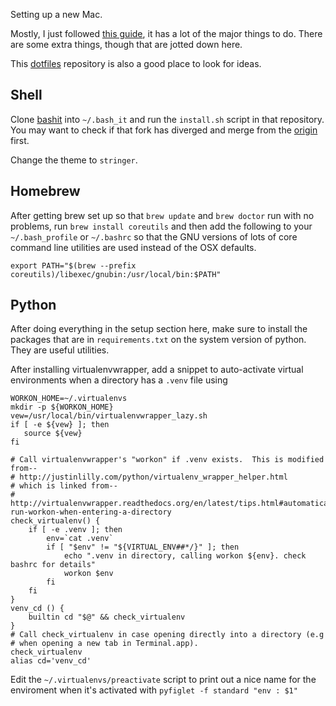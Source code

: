 Setting up a new Mac.

Mostly, I just followed [this guide](http://sourabhbajaj.com/mac-setup/index.html), it has a lot of the major things to do. There are some extra things, though that are jotted down here.

This [dotfiles](https://github.com/mathiasbynens/dotfiles) repository is also a good place to look for ideas.

## Shell

Clone [bashit](https://github.com/stringertheory/bash-it) into `~/.bash_it` and run the `install.sh` script in that repository. You may want to check if that fork has diverged and merge from the [origin](https://github.com/Bash-it/bash-it) first.

Change the theme to `stringer`.

## Homebrew

After getting brew set up so that `brew update` and `brew doctor` run with no problems, run `brew install coreutils` and then add the following to your `~/.bash_profile` or `~/.bashrc` so that the GNU versions of lots of core command line utilities are used instead of the OSX defaults.

```
export PATH="$(brew --prefix coreutils)/libexec/gnubin:/usr/local/bin:$PATH"
```

## Python

After doing everything in the setup section here, make sure to install the packages that are in `requirements.txt` on the system version of python. They are useful utilities.

After installing virtualenvwrapper, add a snippet to auto-activate virtual environments when a directory has a `.venv` file using 

```
WORKON_HOME=~/.virtualenvs
mkdir -p ${WORKON_HOME}
vew=/usr/local/bin/virtualenvwrapper_lazy.sh
if [ -e ${vew} ]; then
   source ${vew}
fi

# Call virtualenvwrapper's "workon" if .venv exists.  This is modified from--
# http://justinlilly.com/python/virtualenv_wrapper_helper.html
# which is linked from--
# http://virtualenvwrapper.readthedocs.org/en/latest/tips.html#automatically-run-workon-when-entering-a-directory
check_virtualenv() {
    if [ -e .venv ]; then
        env=`cat .venv`
        if [ "$env" != "${VIRTUAL_ENV##*/}" ]; then
            echo ".venv in directory, calling workon ${env}. check bashrc for details"
            workon $env
        fi
    fi
}
venv_cd () {
    builtin cd "$@" && check_virtualenv
}
# Call check_virtualenv in case opening directly into a directory (e.g
# when opening a new tab in Terminal.app).
check_virtualenv
alias cd='venv_cd'
```

Edit the `~/.virtualenvs/preactivate` script to print out a nice name for the enviroment when it's activated with `pyfiglet -f standard "env : $1"`
